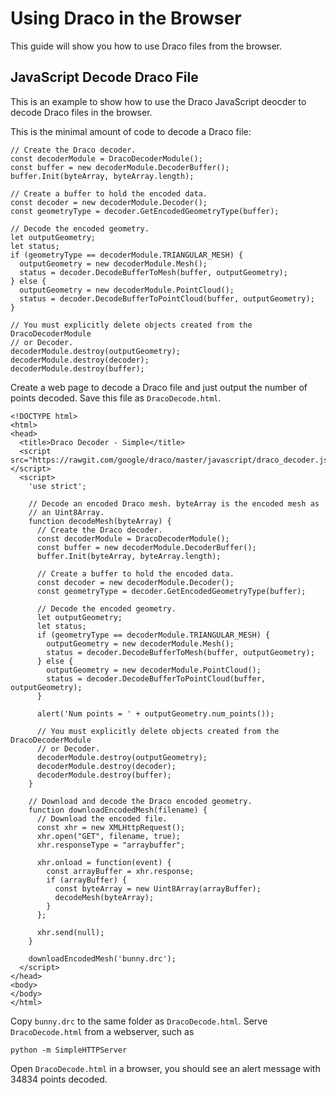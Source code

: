# Using Draco in the Browser
This guide will show you how to use Draco files from the browser.

## JavaScript Decode Draco File

This is an example to show how to use the Draco JavaScript deocder to
decode Draco files in the browser.

This is the minimal amount of code to decode a Draco file:
~~~
// Create the Draco decoder.
const decoderModule = DracoDecoderModule();
const buffer = new decoderModule.DecoderBuffer();
buffer.Init(byteArray, byteArray.length);

// Create a buffer to hold the encoded data.
const decoder = new decoderModule.Decoder();
const geometryType = decoder.GetEncodedGeometryType(buffer);

// Decode the encoded geometry.
let outputGeometry;
let status;
if (geometryType == decoderModule.TRIANGULAR_MESH) {
  outputGeometry = new decoderModule.Mesh();
  status = decoder.DecodeBufferToMesh(buffer, outputGeometry);
} else {
  outputGeometry = new decoderModule.PointCloud();
  status = decoder.DecodeBufferToPointCloud(buffer, outputGeometry);
}

// You must explicitly delete objects created from the DracoDecoderModule
// or Decoder.
decoderModule.destroy(outputGeometry);
decoderModule.destroy(decoder);
decoderModule.destroy(buffer);
~~~

Create a web page to decode a Draco file and just output the number of
points decoded. Save this file as `DracoDecode.html`.
~~~
<!DOCTYPE html>
<html>
<head>
  <title>Draco Decoder - Simple</title>
  <script src="https://rawgit.com/google/draco/master/javascript/draco_decoder.js"></script>
  <script>
    'use strict';

    // Decode an encoded Draco mesh. byteArray is the encoded mesh as
    // an Uint8Array.
    function decodeMesh(byteArray) {
      // Create the Draco decoder.
      const decoderModule = DracoDecoderModule();
      const buffer = new decoderModule.DecoderBuffer();
      buffer.Init(byteArray, byteArray.length);

      // Create a buffer to hold the encoded data.
      const decoder = new decoderModule.Decoder();
      const geometryType = decoder.GetEncodedGeometryType(buffer);

      // Decode the encoded geometry.
      let outputGeometry;
      let status;
      if (geometryType == decoderModule.TRIANGULAR_MESH) {
        outputGeometry = new decoderModule.Mesh();
        status = decoder.DecodeBufferToMesh(buffer, outputGeometry);
      } else {
        outputGeometry = new decoderModule.PointCloud();
        status = decoder.DecodeBufferToPointCloud(buffer, outputGeometry);
      }

      alert('Num points = ' + outputGeometry.num_points());

      // You must explicitly delete objects created from the DracoDecoderModule
      // or Decoder.
      decoderModule.destroy(outputGeometry);
      decoderModule.destroy(decoder);
      decoderModule.destroy(buffer);
    }

    // Download and decode the Draco encoded geometry.
    function downloadEncodedMesh(filename) {
      // Download the encoded file.
      const xhr = new XMLHttpRequest();
      xhr.open("GET", filename, true);
      xhr.responseType = "arraybuffer";

      xhr.onload = function(event) {
        const arrayBuffer = xhr.response;
        if (arrayBuffer) {
          const byteArray = new Uint8Array(arrayBuffer);
          decodeMesh(byteArray);
        }
      };

      xhr.send(null);
    }

    downloadEncodedMesh('bunny.drc');
  </script>
</head>
<body>
</body>
</html>
~~~

Copy `bunny.drc` to the same folder as `DracoDecode.html`. Serve `DracoDecode.html` from a webserver, such as
```
python -m SimpleHTTPServer
```

Open `DracoDecode.html` in a browser, you should see an alert message with 34834 points decoded.

